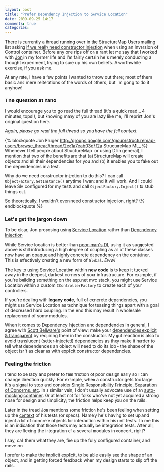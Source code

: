```yaml
---
layout: post
title: "Prefer Dependency Injection to Service Location"
date: 2009-09-25 14:17
comments: true
categories:
---
```

There is currently a thread running over in the StructureMap Users mailing list asking [if we really need constructor injection][1] when using an Inversion of Control container. Before any one rips off on a rant let me say that I worked with <a title="JonKruger.com" href="http://www.jonkruger.com/" rel="friend met co-worker">Jon</a> in my former life and I'm fairly certain he's merely conducting a thought experiment, trying to sure up his own beliefs. A worthwhile exercise, if you ask me.

At any rate, I have a few points I wanted to throw out there; most of them basic and mere reiterations of the words of others, but I'm gong to do it anyhow!

<!-- more -->

### The question at hand

I would encourage you to go read the full thread (it's a quick read... 4 minutes, tops!), but knowing many of you are lazy like me, I'll reprint Jon's original question here.

*Again, please go read the full thread so you have the full context.*

{% blockquote Jon Kruger http://groups.google.com/group/structuremap-users/browse_thread/thread/2ee1a7eab03d7f2a StructureMap ML_ %}
Whenever I tell people about StructureMap (or using <acronym title="Dependency Injection">DI</acronym> in general), I mention that two of the benefits are that (a) StructureMap will create objects and all their dependencies for you and (b) it enables you to fake out the dependencies in a test.

Why do we need constructor injection to do this?  I can call `ObjectFactory.GetInstance()` anytime I want and it will work.  And I could leave SM configured for my tests and call `ObjectFactory.Inject()` to stub things out.

So theoretically, I wouldn't even need constructor injection, right?
{% endblockquote %}
### Let's get the jargon down

To be clear, Jon proposing using [Service Location][2] rather than [Dependency Injection][3].

While Service location is better than [poor-man's DI][4], using it as suggested above is still introducing a high degree of coupling as all of these classes now have an opaque and highly concrete dependency on the container. This is effectively creating a new form of `Global`. *Eww!*

The key to using Service Location within **new code** is to keep it tucked away in the deepest, darkest corners of your infrastructure. For example, if you're building something on the asp.net mvc stack, you might use Service Location within a custom `IControllerFactory` to create each of your controllers.

If you're dealing with **legacy code**, full of concrete dependencies, you might use Service Location as technique for teasing things apart with a goal of decreased hard coupling. In the end this may result in wholesale replacement of some modules.

When it comes to Dependency Injection and dependencies in general, I agree with <a href="http://blog.scottbellware.com/" rel="friend met">Scott Bellware's</a> point of view; make your [dependencies explicit & transparent][5] by requiring them in the constructor. My gut reaction is also to avoid translucent (setter-injected) dependencies as they make it harder to tell what dependencies an object will need to do its job - the shape of the object isn't as clear as with explicit constructor dependencies.

### Feeling the friction

I tend to be lazy and prefer to feel friction of poor design early so I can change direction quickly. For example, when a constructor gets too large it's a signal to stop and consider [Single Responsibility Principle, Separation of Concerns, etc][6]. In a similar vein, I don't usually advocate use of an [auto-mocking container][7]. Or at least not for folks who've not yet acquired a strong nose for design and simplicity; the friction helps keep you on the rails.

Later in the tread Jon mentions some friction he's been feeling when setting up the [context][8] of his tests (or specs). Namely he's having to set up and inject a lot of concrete objects for interaction within his unit tests. To me this is an indication that those tests may actually be integration tests. After all, they are flexing the integration of a several modules in concert, right?

I say, call them what they are, fire up the fully configured container, and move on.

I prefer to make the implicit explicit, to be able easily see the shape of an object, and in getting forced feedback when my design starts to slip off the rails.

 [1]: http://groups.google.com/group/structuremap-users/browse_thread/thread/2ee1a7eab03d7f2a
 [2]: http://martinfowler.com/articles/injection.html#UsingAServiceLocator "Using a Service Locator"
 [3]: http://en.wikipedia.org/wiki/Dependency_injection "Dependency Injection"
 [4]: http://www.lostechies.com/blogs/jimmy_bogard/archive/2009/07/03/how-not-to-do-dependency-injection-in-nerddinner.aspx
 [5]: http://codebetter.com/blogs/scott.bellware/archive/2007/06/28/164867.aspx "Dependency Patterns: Optional Dependencies and Primal Dependencies"
 [6]: http://butunclebob.com/ArticleS.UncleBob.PrinciplesOfOod "Uncle Bob's Principles of Object Oriented Design"
 [7]: http://www.lostechies.com/blogs/joshuaflanagan/archive/2009/02/03/auto-mocking-explained.aspx "Auto-mocking Explained"
 [8]: http://stevenharman.net/blog/archive/2009/05/27/toward-a-better-use-of-context-specification.aspx "Toward a Better Use of Context/Specification"
